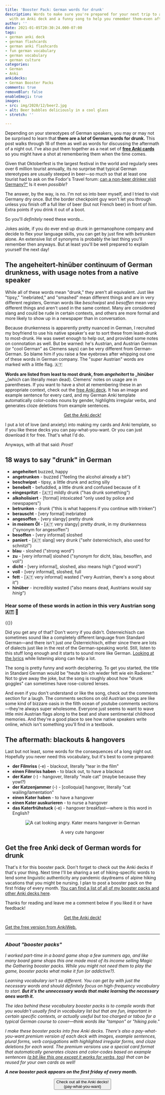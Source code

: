 ```yaml
---
title: 'Booster Pack: German words for drunk'
description: Words to make sure you're prepared for your next trip to a Biergarten,
  with an Anki deck and a funny song to help you remember them—even after a few drinks
author: ''
date: 2021-01-05T20:30:24.000-07:00
tags:
- german anki deck
- german flashcards
- german anki flashcards
- fun german vocabulary
- german vocabulary
- german culture
categories:
- German
- Anki
ankidecks:
- German Booster Packs
comments: true
removeBlur: false
enableEmoji: true
images:
- src: img/2020/12/beer2.jpg
- alt: Beer bubbles deliciously in a cool glass
- stretch: ''

---
```

Depending on your stereotypes of German speakers, you may or may not be surprised to learn that **there are a _lot_ of German words for drunk.** This post walks through 18 of them as well as words for discussing the aftermath of a night out. I've also put them together as a neat set of [**free Anki cards**](https://gum.co/booster-pack-drunk) so you might have a shot at remembering them when the time comes.

Given that Oktoberfest is the largest festival in the world and regularly sees over 6 million tourist annually, its no surprise that typical German stereotypes are usually steeped in beer—so much so that at least one tourist had to ask on the Fodor's Travel forum: [can a non-beer drinker visit Germany?"](https://www.fodors.com/community/europe/can-a-non-beer-drinker-visit-germany-207858/) Is it even _possible_?

The answer, by the way, is no. I'm not so into beer myself, and I tried to visit Germany dry once. But the border checkpoint guy won't let you through unless you finish off a full liter of beer (but not French beer) in front of him. Extra points if you drink it out of a boot.

So you'll _definitely_ need these words…

Jokes aside, if you do ever end up drunk in germanophone company and decide to flex your language skills, you can get by just fine with _betrunken_ alone. An extensive list of synonyms is probably the last thing you'll remember then anyways. But at least you'll be well prepared to explain yourself the next day!

## The angeheitert-hinüber continuum of German drunkness, with usage notes from a native speaker

While all of these words mean "drunk," they aren't all equivalent. Just like "tipsy," "inebriated," and "smashed" mean different things and are in very different registers, German words like _beschwipst_ and _besoffen_ mean very different things and aren't used in the same context. Many are considered slang and could be rude in certain contexts, and others are more formal and more likely to show up in a newspaper than in conversation.

Because drunkenness is apparently pretty nuanced in German, I recruited my boyfriend to use his native speaker's ear to sort these from least-drunk to most-drunk. He was sweet enough to help out, and provided some notes on connotation as well. But be warned: he's Austrian, and Austrian German (or "cool German" as Clemens says) can be very different from German-German. So blame him if you raise a few eyebrows after whipping out one of these words in German company. The "_super_ Austrian" words are marked with a little flag. :austria:

**Words are listed from least to most drunk, from _angeheitert_ to _hinüber _**(which can literally mean dead). Clemens' notes on usage are in parentheses. If you want to have a shot at remembering these in an appropriate context, check out the [free Anki deck](https://gum.co/ZsrPr). It has an image and example sentence for every card, and my German Anki template automatically color-codes nouns by gender, highlights irregular verbs, and generates cloze deletions from example sentences.

<center>

<script src="https://gumroad.com/js/gumroad.js"></script>
<a class="gumroad-button" href="https://gum.co/ZsrPr">Get the Anki deck!</a>

</center>

I put a lot of love (and anxiety) into making my cards and Anki template, so if you like these decks you can pay-what-you-want. Or you can just download it for free. That's what I'd do.

Anyways, with all that said: _Prost!_

## 18 ways to say "drunk" in German

* **angeheitert** buzzed, happy
* **angetrunken** - buzzed ("feeling the alcohol already a bit")
* **beschwipst** - tipsy, a little drunk and acting silly
* **benebelt** - befuddled, a little drunk and confused because of it
* **eingespritzt** - \[:austria:\] mildly drunk ("has drunk something")
* **alkoholisiert** - \[formal\] intoxicated "only used by police and newspapers")
* **betrunken** - drunk ("this is what happens if you continue with trinken")
* **berauscht** - \[very formal\] inebriated
* **angesoffen** - \[very slangy\] pretty drunk
* **in meinem Öl** - \[:austria: very slangy\] pretty drunk, in my drunkenness ("synonym for angesoffen")
* **besoffen** - \[very informal\] sloshed
* **paniert** - \[:austria: slang\] very drunk ("sehr österreichisch, also used for schnitzl")
* **blau** - sloshed ("strong word")
* **zu** - \[very informal\] sloshed ("synonym for dicht, blau, besoffen, and voll")
* **dicht** - \[very informal\], sloshed, also means high ("good word")
* **voll** - \[very informal\],  sloshed, full
* **fett** - \[:austria: very informal\] wasted ("very Austrian, there's a song about it")
* **hinüber** - incredibly wasted ("also means dead, Austrians would say _hinig_")

### Hear some of these words in action in this very Austrian song :austria: :beers:

{{<youtube JXv8jITG-OQ>}}

Did you get any of that? Don't worry if you didn't. Österreichisch can sometimes sound like a completely different language from Standard German—and there isn't just _one_ Österreichisch, either since there are lots of dialects just like in the rest of the German-speaking world. Still, listen to this stuff long enough and it starts to sound more like German. [Looking at the lyrics](https://www.songtexte.com/songtext/wolfgang-ambros/heut-bin-i-wieder-fett-wie-ein-radierer-3b99a8cc.html) while listening along can help a lot.

The song is pretty funny and worth deciphering. To get you started, the title in Standard German would be "heute bin ich wieder fett wie ein Radierer." Not to give away the joke, but the song is roughly about how  "drunk goggles" can sometimes have rose-colored lenses.

And even if you don't understand or like the song, check out the comments section for a laugh. The comments sections on old Austrian songs are like some kind of bizzare oasis in the filth ocean of youtube comments sections—they're always super wholesome. Everyone just seems to want to wave little mini Austrian flags along to the beat and share sentimental childhood memories. And they're a good place to see how native speakers write online, which isn't something you'll find in a textbook.

## The aftermath: blackouts & hangovers

Last but not least, some words for the consequences of a long night out. Hopefully you never need this vocabulary, but it's best to come prepared:

* **der Filmriss** (-e) - blackout, literally "tear in the film"
* **einen Filmriss haben** - to black out, to have a blackout
* **der Kater** (-) - hangover, literally "male cat" (maybe because they yowl?)
* **der Katzenjammer** (-) - \[colloquial\] hangover, literally "cat wailing/lamentation"
* **einen Kater haben** - to have a hangover
* **einen Kater auskurieren** - to nurse a hangover
* **das Katerfrühstuck** (-e) - hangover breakfast—where is this word in English?

<center>

![A cat looking angry. Kater means hangover in German](/img/2021/1/angrycat.jpg)

A very cute hangover

</center>

## Get the free Anki deck of German words for drunk

That's it for this booster pack. Don't forget to check out the Anki decks if that's your thing. Next time I'll be sharing a set of hiking-specific words to lend some linguistic authenticity any pandemic daydreams of alpine hiking vacations that you might be nursing. I plan to post a booster pack on the first friday of every month. [You can find a list of all of my booster packs and other Anki decks here](/ankidecks/).

Thanks for reading and leave me a comment below if you liked it or have feedback!

<center>

<script src="https://gumroad.com/js/gumroad.js"></script>

<a class="gumroad-button" href="https://gum.co/ZsrPr">Get the Anki deck!</a>

</center>

[Get the free version from AnkiWeb.](https://ankiweb.net/shared/info/1289381375)

<hr>

### _About "booster packs"_

_I worked part-time in a board game shop a few summers ago, and like many board game shops this one made most of its income selling Magic the Gathering booster packs. While you might not need them to play the game, booster packs what make it fun (or addictive?)._

_Learning vocabulary isn't so different. You can get by with just the necessary words and should definitely focus on high-frequency vocabulary to start. **But it's the unnecessary words that make learning the necessary ones worth it.**_

_The idea behind these vocabulary booster packs is to compile words that you wouldn't usually find in vocabulary list but that are fun, important in certain specific contexts, or actually useful but too charged or taboo for a typical German course to cover—think words like "tampon" or "hiking pole."_

_I make these booster packs into free Anki decks. There's also a pay-what-you-want premium version of each deck with images,  example sentences, plural forms, verb conjugations with highlighted irregular forms, and cloze deletions for each word. The premium versions use a special card format that automatically generates clozes and color-codes based on example sentences (_[_a bit like this one except it works for verbs, too_](http://localhost:1313/blog/anki-format-for-german-that-automatically-generates-cloze-deletions-and-color-codes-nouns/)_) that can be reused for your own cards as well!_

**_A new booster pack appears on the first friday of every month._**

<center><button  onclick ="https://gumroad.com/monoglotanxiety">Check out all the Anki decks!<br> (pay-what-you-want)</button></center>